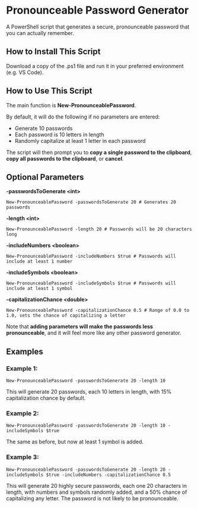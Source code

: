# Pronounceable Password Generator
A PowerShell script that generates a secure, pronounceable password that you can actually remember.

## How to Install This Script
Download a copy of the .ps1 file and run it in your preferred environment (e.g. VS Code).

## How to Use This Script
The main function is **New-PronounceablePassword**.

By default, it will do the following if no parameters are entered:

- Generate 10 passwords
- Each password is 10 letters in length
- Randomly capitalize at least 1 letter in each password

The script will then prompt you to **copy a single password to the clipboard**, **copy all passwords to the clipboard**, or **cancel**.

## Optional Parameters
**-passwordsToGenerate \<int\>**
```
New-PronounceablePassword -passwordsToGenerate 20 # Generates 20 passwords
```
**-length \<int\>**
```
New-PronounceablePassword -length 20 # Passwords will be 20 characters long
```
**-includeNumbers \<boolean\>**
```
New-PronounceablePassword -includeNumbers $true # Passwords will include at least 1 number
```
**-includeSymbols \<boolean\>**
```
New-PronounceablePassword -includeSymbols $true # Passwords will include at least 1 symbol
```
**-capitalizationChance \<double\>**
```
New-PronounceablePassword -capitalizationChance 0.5 # Range of 0.0 to 1.0, sets the chance of capitalizing a letter
```

Note that **adding parameters will make the passwords less pronounceable**, and it will feel more like any other password generator.
## Examples
### Example 1:
```
New-PronounceablePassword -passwordsToGenerate 20 -length 10
```
This will generate 20 passwords, each 10 letters in length, with 15% capitalization chance by default.

### Example 2:

```
New-PronounceablePassword -passwordsToGenerate 20 -length 10 -includeSymbols $true
```
The same as before, but now at least 1 symbol is added.

### Example 3:
```
New-PronounceablePassword -passwordsToGenerate 20 -length 20 -includeSymbols $true -includeNumbers -capitalizationChance 0.5
```
This will generate 20 highly secure passwords, each one 20 characters in length, with numbers and symbols randomly added, and a 50% chance of capitalizing any letter.
 The password is not likely to be pronounceable.